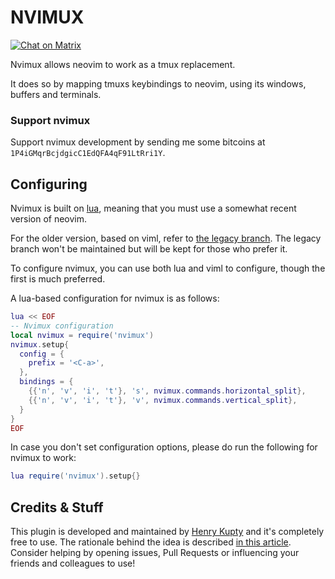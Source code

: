# NVIMUX

[![Chat on Matrix](https://matrix.to/img/matrix-badge.svg)](https://matrix.to/#/#nvimux:matrix.org)

Nvimux allows neovim to work as a tmux replacement.

It does so by mapping tmuxs keybindings to neovim, using its windows, buffers and terminals.

### Support nvimux
Support nvimux development by sending me some bitcoins at `1P4iGMqrBcjdgicC1EdQFA4qF91LtRri1Y`.

## Configuring

Nvimux is built on [lua](https://github.com/neovim/neovim/pull/4411), meaning that you must use a somewhat recent version of neovim.

For the older version, based on viml, refer to [the legacy branch](https://github.com/hkupty/nvimux/tree/legacy). The legacy branch won't be maintained but will be kept for those who prefer it.

To configure nvimux, you can use both lua and viml to configure, though the first is much preferred.

A lua-based configuration for nvimux is as follows:

```lua
lua << EOF
-- Nvimux configuration
local nvimux = require('nvimux')
nvimux.setup{
  config = {
    prefix = '<C-a>',
  },
  bindings = {
    {{'n', 'v', 'i', 't'}, 's', nvimux.commands.horizontal_split},
    {{'n', 'v', 'i', 't'}, 'v', nvimux.commands.vertical_split},
  }
}
EOF
```

In case you don't set configuration options, please do run the following for nvimux to work:
```lua
lua require('nvimux').setup{}
```

## Credits & Stuff

This plugin is developed and maintained by [Henry Kupty](http://github.com/hkupty) and it's completely free to use.
The rationale behind the idea is described [in this article](http://hkupty.github.io/2016/Ditching-TMUX/).
Consider helping by opening issues, Pull Requests or influencing your friends and colleagues to use!
